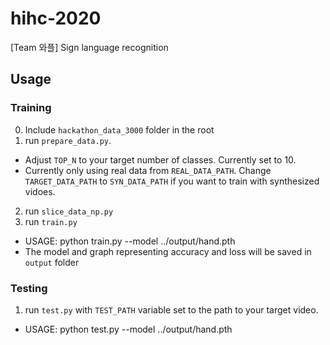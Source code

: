 # hihc-2020
[Team 와플] Sign language recognition

## Usage
### Training
0. Include `hackathon_data_3000` folder in the root
1. run `prepare_data.py`.
- Adjust `TOP_N` to your target number of classes. Currently set to 10.
- Currently only using real data from `REAL_DATA_PATH`. Change `TARGET_DATA_PATH` to `SYN_DATA_PATH` if you want to train with synthesized vidoes.

2. run `slice_data_np.py`
3. run `train.py`
- USAGE: python train.py --model ../output/hand.pth
- The model and graph representing accuracy and loss will be saved in `output` folder

### Testing
1. run `test.py` with `TEST_PATH` variable set to the path to your target video.
- USAGE: python test.py --model ../output/hand.pth
